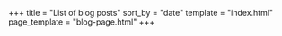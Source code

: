 +++
title = "List of blog posts"
sort_by = "date"
template = "index.html"
page_template = "blog-page.html"
+++